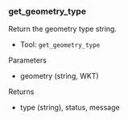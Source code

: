 ### get_geometry_type

Return the geometry type string.

- Tool: `get_geometry_type`

Parameters

- geometry (string, WKT)

Returns

- type (string), status, message
